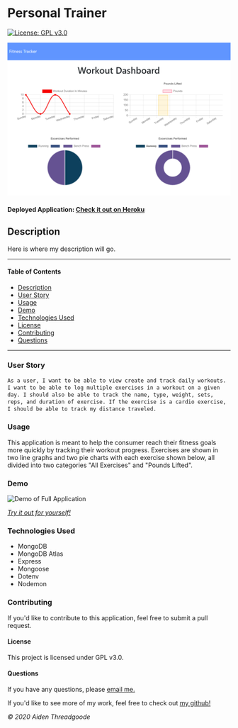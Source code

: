 
# Personal Trainer 
[![License: GPL v3.0](https://img.shields.io/badge/License-GPLv3-blue.svg)](https://choosealicense.com/licenses/gpl-3.0/)

![Stats Page of Application](./public/img/front-page.png)

#### Deployed Application: [Check it out on Heroku](https://lets-workout.herokuapp.com/)
    
## Description
Here is where my description will go.

---

#### Table of Contents
- [Description](#description)
- [User Story](#user)
- [Usage](#usage)
- [Demo](#demo)
- [Technologies Used](#technologies)
- [License](#license)
- [Contributing](#contributing)
- [Questions](#questions)

---

### User Story
```
As a user, I want to be able to view create and track daily workouts. I want to be able to log multiple exercises in a workout on a given day. I should also be able to track the name, type, weight, sets, reps, and duration of exercise. If the exercise is a cardio exercise, I should be able to track my distance traveled.
```

### Usage
This application is meant to help the consumer reach their fitness goals more quickly by tracking their workout progress. Exercises are shown in two line graphs and two pie charts with each exercise shown below, all divided into two categories "All Exercises" and "Pounds Lifted".


### Demo 
![Demo of Full Application](./public/img/demo.gif)

*[Try it out for yourself!](https://lets-workout.herokuapp.com/)*

### Technologies Used
- MongoDB
- MongoDB Atlas
- Express
- Mongoose
- Dotenv
- Nodemon

### Contributing
If you'd like to contribute to this application, feel free to submit a pull request.

#### License
This project is licensed under GPL v3.0. 

#### Questions
    
If you have any questions, please [email me.](mailto:aiden.threadgoode@gmail.com)

If you'd like to see more of my work, feel free to check out [my github!](https://github.com/a-thread)

*© 2020 Aiden Threadgoode*
    
